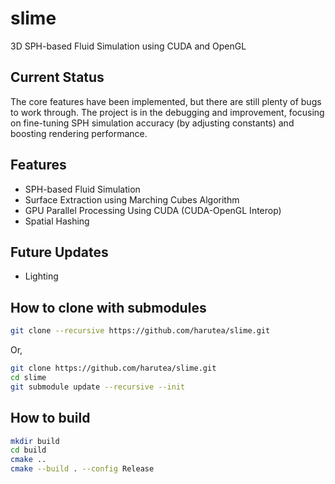 # slime
3D SPH-based Fluid Simulation using CUDA and OpenGL

## Current Status
The core features have been implemented, but there are still plenty of bugs to work through. The project is in the debugging and improvement, focusing on fine-tuning SPH simulation accuracy (by adjusting constants) and boosting rendering performance.

## Features
- SPH-based Fluid Simulation
- Surface Extraction using Marching Cubes Algorithm
- GPU Parallel Processing Using CUDA (CUDA-OpenGL Interop)
- Spatial Hashing

## Future Updates
- Lighting

## How to clone with submodules
```bash
git clone --recursive https://github.com/harutea/slime.git
```
Or,
```bash
git clone https://github.com/harutea/slime.git
cd slime
git submodule update --recursive --init
```

## How to build
```bash
mkdir build
cd build
cmake ..
cmake --build . --config Release
```
